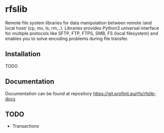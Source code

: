 # rfslib
Remote file system libraries for data manipulation between remote /and local host/ (cp, mv, ls, rm,..).
Libraries provides Python3 universal interface for multiple protocols like SFTP, FTP, FTPS, SMB, FS (local filesystem) and enables you to solve encoding problems during file transfer.

## Installation
TODO

## Documentation
Documentation can be found at repository https://git.profinit.eu/rfs/rfslib-docs

## TODO
* Transactions 

